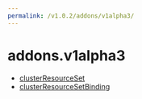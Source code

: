 ```yaml
---
permalink: /v1.0.2/addons/v1alpha3/
---
```


# addons.v1alpha3



* [clusterResourceSet](clusterResourceSet.md)
* [clusterResourceSetBinding](clusterResourceSetBinding.md)